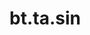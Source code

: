 <div itemscope itemtype="http://developers.google.com/ReferenceObject">
<meta itemprop="name" content="bt.ta.sin" />
<meta itemprop="path" content="Stable" />
</div>

# bt.ta.sin

<!-- Insert buttons and diff -->

<table class="tfo-notebook-buttons tfo-api nocontent" align="left">

</table>





<pre class="devsite-click-to-copy prettyprint lang-py tfo-signature-link">
<code>bt.ta.sin(
    *args, **kwargs
) -> np.array
</code></pre>



<!-- Placeholder for "Used in" -->

